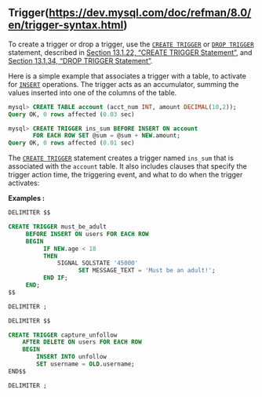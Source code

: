 ## Trigger(https://dev.mysql.com/doc/refman/8.0/en/trigger-syntax.html)

To create a trigger or drop a trigger, use the [`CREATE TRIGGER`](https://dev.mysql.com/doc/refman/8.0/en/create-trigger.html "13.1.22 CREATE TRIGGER Statement") or [`DROP TRIGGER`](https://dev.mysql.com/doc/refman/8.0/en/drop-trigger.html "13.1.34 DROP TRIGGER Statement") statement, described in [Section 13.1.22, “CREATE TRIGGER Statement”](https://dev.mysql.com/doc/refman/8.0/en/create-trigger.html "13.1.22 CREATE TRIGGER Statement"), and [Section 13.1.34, “DROP TRIGGER Statement”](https://dev.mysql.com/doc/refman/8.0/en/drop-trigger.html "13.1.34 DROP TRIGGER Statement").

Here is a simple example that associates a trigger with a table, to activate for [`INSERT`](https://dev.mysql.com/doc/refman/8.0/en/insert.html "13.2.6 INSERT Statement") operations. The trigger acts as an accumulator, summing the values inserted into one of the columns of the table.

```sql
mysql> CREATE TABLE account (acct_num INT, amount DECIMAL(10,2));
Query OK, 0 rows affected (0.03 sec)

mysql> CREATE TRIGGER ins_sum BEFORE INSERT ON account
       FOR EACH ROW SET @sum = @sum + NEW.amount;
Query OK, 0 rows affected (0.01 sec)
```

The [`CREATE TRIGGER`](https://dev.mysql.com/doc/refman/8.0/en/create-trigger.html "13.1.22 CREATE TRIGGER Statement") statement creates a trigger named `ins_sum` that is associated with the `account` table. It also includes clauses that specify the trigger action time, the triggering event, and what to do when the trigger activates:

**Examples :**

```sql
DELIMITER $$

CREATE TRIGGER must_be_adult
     BEFORE INSERT ON users FOR EACH ROW
     BEGIN
          IF NEW.age < 18
          THEN
              SIGNAL SQLSTATE '45000'
                    SET MESSAGE_TEXT = 'Must be an adult!';
          END IF;
     END;
$$

DELIMITER ;
```

```sql
DELIMITER $$

CREATE TRIGGER capture_unfollow
    AFTER DELETE ON users FOR EACH ROW
    BEGIN 
        INSERT INTO unfollow
        SET username = OLD.username;
END$$

DELIMITER ;
```